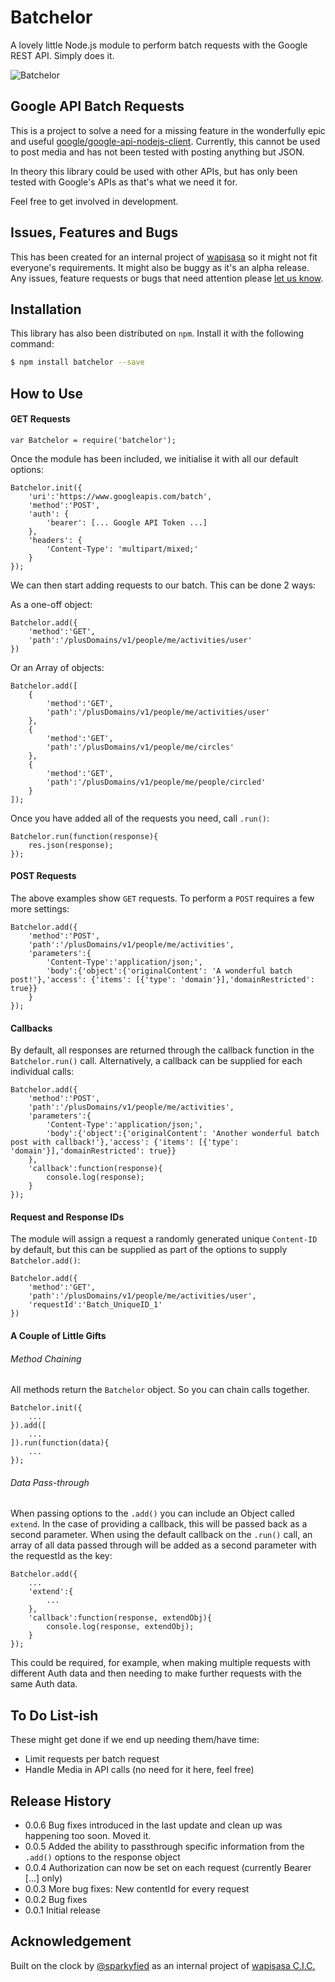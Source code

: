# Batchelor
A lovely little Node.js module to perform batch requests with the Google REST API. Simply does it.

![Batchelor](http://wapi.staging.wapisasa.org/wp-content/uploads/2015/02/batchelor-smaller.png)

## Google API Batch Requests
This is a project to solve a need for a missing feature in the wonderfully epic and useful [google/google-api-nodejs-client](https://github.com/google/google-api-nodejs-client). Currently, this cannot be used to post media and has not been tested with posting anything but JSON.

In theory this library could be used with other APIs, but has only been tested with Google's APIs as that's what we need it for.

Feel free to get involved in development.

## Issues, Features and Bugs
This has been created for an internal project of [wapisasa](https://github.com/wapisasa) so it might not fit everyone's requirements. It might also be buggy as it's an alpha release. Any issues, feature requests or bugs that need attention please [let us know](https://github.com/wapisasa/batchelor/issues).

## Installation

This library has also been distributed on `npm`. Install it with the following command:

``` sh
$ npm install batchelor --save
```

## How to Use
#### GET Requests
``` node
var Batchelor = require('batchelor');
```
Once the module has been included, we initialise it with all our default options:
``` node
Batchelor.init({
	'uri':'https://www.googleapis.com/batch',
	'method':'POST',
	'auth': {
		'bearer': [... Google API Token ...]
	},
	'headers': {
		'Content-Type': 'multipart/mixed;'
	}
});
```
We can then start adding requests to our batch. This can be done 2 ways:

As a one-off object:
``` node
Batchelor.add({
	'method':'GET',
	'path':'/plusDomains/v1/people/me/activities/user'
})
```
Or an Array of objects:
``` node
Batchelor.add([
	{
		'method':'GET',
		'path':'/plusDomains/v1/people/me/activities/user'
	},
	{
		'method':'GET',
		'path':'/plusDomains/v1/people/me/circles'
	},
	{
		'method':'GET',
		'path':'/plusDomains/v1/people/me/people/circled'
	}
]);
```
Once you have added all of the requests you need, call `.run()`:
``` node
Batchelor.run(function(response){
	res.json(response);
});
```
#### POST Requests
The above examples show `GET` requests. To perform a `POST` requires a few more settings:
``` node
Batchelor.add({
	'method':'POST',
	'path':'/plusDomains/v1/people/me/activities',
	'parameters':{
		'Content-Type':'application/json;',
		'body':{'object':{'originalContent': 'A wonderful batch post!'},'access': {'items': [{'type': 'domain'}],'domainRestricted': true}}
	}
});
```
#### Callbacks
By default, all responses are returned through the callback function in the `Batchelor.run()` call. Alternatively, a callback can be supplied for each individual calls:
``` node
Batchelor.add({
	'method':'POST',
	'path':'/plusDomains/v1/people/me/activities',
	'parameters':{
		'Content-Type':'application/json;',
		'body':{'object':{'originalContent': 'Another wonderful batch post with callback!'},'access': {'items': [{'type': 'domain'}],'domainRestricted': true}}
	},
	'callback':function(response){
		console.log(response);
	}
});
```
#### Request and Response IDs
The module will assign a request a randomly generated unique `Content-ID` by default, but this can be supplied as part of the options to supply `Batchelor.add()`:
``` node
Batchelor.add({
	'method':'GET',
	'path':'/plusDomains/v1/people/me/activities/user',
	'requestId':'Batch_UniqueID_1'
})
```
#### A Couple of Little Gifts
###### Method Chaining
All methods return the `Batchelor` object. So you can chain calls together.

``` node
Batchelor.init({
	...
}).add([
	...
]).run(function(data){
	...
});
```
###### Data Pass-through
When passing options to the `.add()` you can include an Object called `extend`. In the case of providing a callback, this will be passed back as a second parameter. When using the default callback on the `.run()` call, an array of all data passed through will be added as a second parameter with the requestId as the key:
``` node
Batchelor.add({
	...
	'extend':{
		...
	},
	'callback':function(response, extendObj){
		console.log(response, extendObj);
	}
});
```
This could be required, for example, when making multiple requests with different Auth data and then needing to make further requests with the same Auth data.

## To Do List-ish
These might get done if we end up needing them/have time:
* Limit requests per batch request
* Handle Media in API calls (no need for it here, feel free)

## Release History

* 0.0.6 Bug fixes introduced in the last update and clean up was happening too soon. Moved it.
* 0.0.5 Added the ability to passthrough specific information from the `.add()` options to the response object
* 0.0.4 Authorization can now be set on each request (currently Bearer [...] only)
* 0.0.3 More bug fixes: New contentId for every request
* 0.0.2 Bug fixes
* 0.0.1 Initial release

## Acknowledgement
Built on the clock by [@sparkyfied](https://github.com/sparkyfied) as an internal project of [wapisasa C.I.C.](http://www.wapisasa.com)
